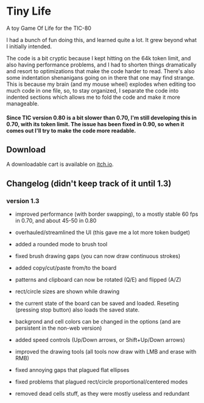 # Tiny Life
A toy Game Of Life for the TIC-80

I had a bunch of fun doing this, and learned quite a lot. It grew beyond what I initially intended.

The code is a bit cryptic because I kept hitting on the 64k token limit, and also having performance problems, and I had to shorten things dramatically and resort to optimizations that make the code harder to read. There's also some indentation shenanigans going on in there that one may find strange. This is because my brain (and my mouse wheel) explodes when editing too much code in one file, so, to stay organized, I separate the code into indented sections which allows me to fold the code and make it more manageable.

#### Since TIC version 0.80 is a bit slower than 0.70, I'm still developing this in 0.70, with its token limit. The issue has been fixed in 0.90, so when it comes out I'll try to make the code more readable.

## Download

A downloadable cart is available on [itch.io](https://skaruts.itch.io/tiny-life).


## Changelog (didn't keep track of it until 1.3)

### version 1.3
 - improved performance (with border swapping), to a mostly stable 60 fps in 0.70, and about 45-50 in 0.80
 - overhauled/streamlined the UI (this gave me a lot more token budget)
 - added a rounded mode to brush tool
 - fixed brush drawing gaps (you can now draw continuous strokes)
 - added copy/cut/paste from/to the board
 - patterns and clipboard can now be rotated (Q/E) and flipped (A/Z)
 - rect/circle sizes are shown while drawing
 - the current state of the board can be saved and loaded. Reseting (pressing stop button) also loads the saved state.
 - backgrond and cell colors can be changed in the options (and are persistent in the non-web version)
 - added speed controls (Up/Down arrows, or Shift+Up/Down arrows)
 - improved the drawing tools (all tools now draw with LMB and erase with RMB)

 - fixed annoying gaps that plagued flat ellipses
 - fixed problems that plagued rect/circle proportional/centered modes
 - removed dead cells stuff, as they were mostly useless and redundant

